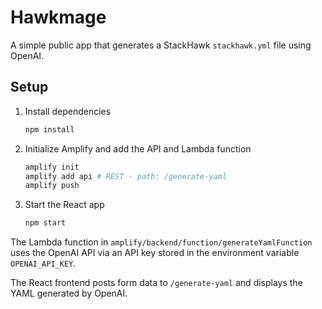 # Hawkmage

A simple public app that generates a StackHawk `stackhawk.yml` file using OpenAI.

## Setup

1. Install dependencies
   ```bash
   npm install
   ```

2. Initialize Amplify and add the API and Lambda function
   ```bash
   amplify init
   amplify add api # REST - path: /generate-yaml
   amplify push
   ```

3. Start the React app
   ```bash
   npm start
   ```

The Lambda function in `amplify/backend/function/generateYamlFunction` uses the
OpenAI API via an API key stored in the environment variable `OPENAI_API_KEY`.

The React frontend posts form data to `/generate-yaml` and displays the YAML
generated by OpenAI.

